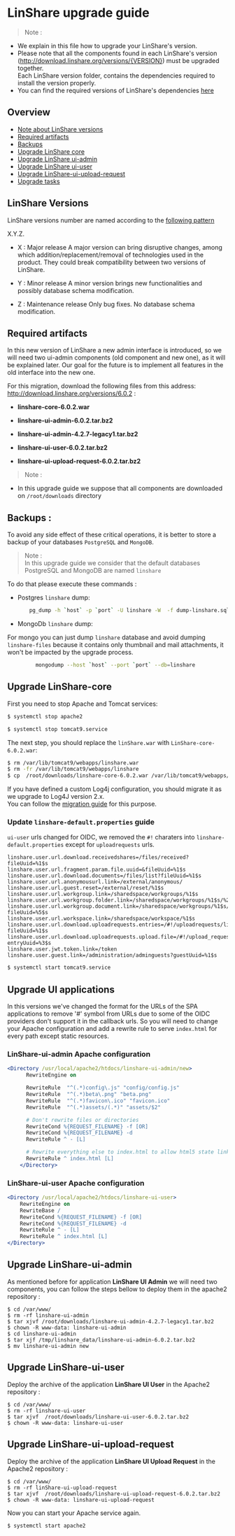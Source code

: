 # LinShare upgrade guide

> Note :
 - We explain in this file how to upgrade your LinShare's version. </br>
 - Please note that all the components found in each LinShare's version
(http://download.linshare.org/versions/{VERSION}) must be upgraded together.  
Each LinShare version folder, contains the dependencies required to install the version properly. </br>
- You can find the required versions of LinShare's dependencies [here](../installation/requirements.md)


## Overview

* [Note about LinShare versions](#lversions)
* [Required artifacts](#artifacts)
* [Backups](#backup)
* [Upgrade LinShare core](#core)
* [Upgrade LinShare ui-admin](#ui-admin)
* [Upgrade LinShare ui-user](#ui-user)
* [Upgrade LinShare-ui-upload-request](#ui-upload-request)
* [Upgrade tasks](#tasks)

<a name="lversions">

## LinShare Versions

</a>

LinShare versions number are named according to the [following pattern](https://semver.org/)

X.Y.Z.

* X : Major release
A major version can bring disruptive changes, among which addition/replacement/removal of technologies used in the product.
They could break compatibility between two versions of LinShare.

* Y : Minor release
A minor version brings new functionalities and possibly database schema modification.

* Z : Maintenance release
Only bug fixes. No database schema modification.

<a name="artifacts">

## Required artifacts

</a>


In this new version of LinShare a new admin interface is introduced, so we will need two ui-admin components (old component and new one), as it will be explained later.
Our goal for the future is to implement all features in the old interface into the new one.

For this migration, download the following files from this address: http://download.linshare.org/versions/6.0.2 :

  * __linshare-core-6.0.2.war__

  * __linshare-ui-admin-6.0.2.tar.bz2__

  * __linshare-ui-admin-4.2.7-legacy1.tar.bz2__

  * __linshare-ui-user-6.0.2.tar.bz2__

  * __linshare-ui-upload-request-6.0.2.tar.bz2__

> Note :</br>
 - In this upgrade guide we suppose that all components are downloaded on `/root/downloads` directory</br>

 <a name="backup">

 ## Backups :

 </a>

 To avoid any side effect of these critical operations, it is better to store a backup of your databases `PostgreSQL` and `MongoDB`.

 > Note :</br>
In this upgrade guide we consider that the default databases PostgreSQL and MongoDB are named `linshare`

 To do that please execute these commands :

  * Postgres `linshare` dump:

  ```bash
         pg_dump -h `host` -p `port` -U linshare -W  -f dump-linshare.sql
```

  * MongoDb `linshare` dump:

  For mongo you can just dump `linshare` database and avoid dumping `linshare-files` because it contains only thumbnail and mail attachments, it won't be impacted by the upgrade process.

```bash
         mongodump --host `host` --port `port` --db=linshare
```

 <a name="core">

 ## Upgrade LinShare-core

 </a>

 First you need to stop Apache and Tomcat services:

 ```bash
 $ systemctl stop apache2
 ```
 ```bash
 $ systemctl stop tomcat9.service
 ```  


The next step, you should replace the `linShare.war` with `LinShare-core-6.0.2.war`:

 ```bash
 $ rm /var/lib/tomcat9/webapps/linshare.war
 $ rm -fr /var/lib/tomcat9/webapps/linshare
 $ cp  /root/downloads/linshare-core-6.0.2.war /var/lib/tomcat9/webapps/linshare.war
 ```

If you have defined a custom Log4j configuration, you should migrate it as we upgrade to Log4J version 2.x.  
You can follow the [migration guide](../administration/how-to-migrate-log4j-configuration.md) for this purpose.

### Update `linshare-default.properties` guide

`ui-user` urls changed for OIDC, we removed the `#!` charaters into `linshare-default.properties` except for `uploadrequests` urls.

```
linshare.user.url.download.receivedshares=/files/received?fileUuid=%1$s
linshare.user.url.fragment.param.file.uuid=&fileUuid=%1$s
linshare.user.url.download.documents=/files/list?fileUuid=%1$s
linshare.user.url.anonymousurl.link=/external/anonymous/
linshare.user.url.guest.reset=/external/reset/%1$s
linshare.user.url.workgroup.link=/sharedspace/workgroups/%1$s
linshare.user.url.workgroup.folder.link=/sharedspace/workgroups/%1$s/%2$s/%3$s/%4$s
linshare.user.url.workgroup.document.link=/sharedspace/workgroups/%1$s/%2$s/%3$s/%4$s?fileUuid=%5$s
linshare.user.url.workspace.link=/sharedspace/workspace/%1$s
linshare.user.url.download.uploadrequests.entries=/#!/uploadrequests/list?fileUuid=%1$s
linshare.user.url.download.uploadrequests.upload.file=/#!/upload_request_groups/%1$s/upload_requests/%2$s/entries?entryUuid=%3$s
linshare.user.jwt.token.link=/token
linshare.user.guest.link=/administration/adminguests?guestUuid=%1$s

```

 ```bash
 $ systemctl start tomcat9.service
 ```

 <a name="ui-admin">

## Upgrade UI applications
In this versions we've changed the format for the URLs of the SPA applications to remove '#' symbol from URLs due to 
some of the OIDC providers don't support it in the callback urls. So you will need to change your Apache configuration 
and add a rewrite rule to serve `index.html` for every path except static resources.

### LinShare-ui-admin Apache configuration
```apache
<Directory /usr/local/apache2/htdocs/linshare-ui-admin/new>
      RewriteEngine on

      RewriteRule  "^(.*)config\.js" "config/config.js"
      RewriteRule  "^(.*)beta\.png" "beta.png"
      RewriteRule  "^(.*)favicon\.ico" "favicon.ico"
      RewriteRule  "^(.*)assets/(.*)" "assets/$2"

      # Don't rewrite files or directories
      RewriteCond %{REQUEST_FILENAME} -f [OR]
      RewriteCond %{REQUEST_FILENAME} -d
      RewriteRule ^ - [L]

      # Rewrite everything else to index.html to allow html5 state links
      RewriteRule ^ index.html [L]
    </Directory>
```

### LinShare-ui-user Apache configuration
```apache
<Directory /usr/local/apache2/htdocs/linshare-ui-user>
    RewriteEngine on
    RewriteBase /
    RewriteCond %{REQUEST_FILENAME} -f [OR]
    RewriteCond %{REQUEST_FILENAME} -d
    RewriteRule ^ - [L]
    RewriteRule ^ index.html [L]
</Directory>
```

 ## Upgrade LinShare-ui-admin

 </a>


 As mentioned before for application __LinShare UI Admin__ we will need two components, you can follow the steps bellow to deploy them in the apache2 repository :

 ```
 $ cd /var/www/
 $ rm -rf linshare-ui-admin
 $ tar xjvf /root/downloads/linshare-ui-admin-4.2.7-legacy1.tar.bz2
 $ chown -R www-data: linshare-ui-admin
 $ cd linshare-ui-admin
 $ tar xjf /tmp/linshare_data/linshare-ui-admin-6.0.2.tar.bz2
 $ mv linshare-ui-admin new

 ```


 <a name="ui-user">

 ## Upgrade LinShare-ui-user
 </a>

 Deploy the archive of the application __LinShare UI User__ in the Apache2 repository :

 ```
 $ cd /var/www/
 $ rm -rf linshare-ui-user
 $ tar xjvf  /root/downloads/linshare-ui-user-6.0.2.tar.bz2
 $ chown -R www-data: linshare-ui-user
 ```

 <a name="ui-upload-request">

 ## Upgrade LinShare-ui-upload-request
 </a>

 Deploy the archive of the application __LinShare UI Upload Request__ in the Apache2 repository :

 ```
 $ cd /var/www/
 $ rm -rf linShare-ui-upload-request
 $ tar xjvf  /root/downloads/linshare-ui-upload-request-6.0.2.tar.bz2
 $ chown -R www-data: linshare-ui-upload-request
 ```

 Now you can start your Apache service again.

 ```
 $ systemctl start apache2
 ```

 <a name="tasks">



